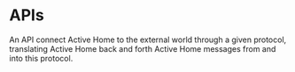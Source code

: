# APIs

An API connect Active Home to the external world through a given protocol, 
translating Active Home back and forth Active Home messages from and into this protocol.